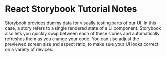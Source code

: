 # React Storybook Tutorial Notes

Storybook provides dummy data for visually testing parts of our UI.
In this case, a story refers to a single rendered state of a UI component.
Storybook also lets you quickly swap between each of these stories and automatically refreshes them as you change your code.
You can also adjust the previewed screen size and aspect ratio, to make sure your UI looks correct on a variety of devices.